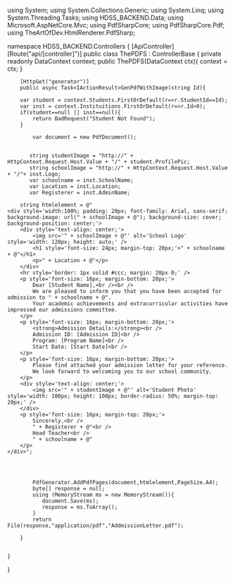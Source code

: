 using System;
using System.Collections.Generic;
using System.Linq;
using System.Threading.Tasks;
using HDSS_BACKEND.Data;
using Microsoft.AspNetCore.Mvc;
using PdfSharpCore;
using PdfSharpCore.Pdf;
using TheArtOfDev.HtmlRenderer.PdfSharp;


namespace HDSS_BACKEND.Controllers
{
    [ApiController]
    [Route("api/[controller]")]
    public class ThePDFS : ControllerBase
    {
        private readonly DataContext context;
        public ThePDFS(DataContext ctx){
            context = ctx;
        }

        [HttpGet("generator")]
        public async Task<IActionResult>GenPdfWithImage(string Id){

        var student = context.Students.FirstOrDefault(r=>r.StudentId==Id);
        var inst = context.Instituitions.FirstOrDefault(r=>r.Id>0);
        if(student==null || inst==null){
            return BadRequest("Student Not Found");
        }

            var document = new PdfDocument();

           
           string studentImage = "http://" + HttpContext.Request.Host.Value + "/" + student.ProfilePic;
           string schoolImage = "http://" + HttpContext.Request.Host.Value + "/"+ inst.Logo;
           var schoolname = inst.SchoolName;
           var Location = inst.Location;
           var Registerer = inst.AdminName;

        string htmlelement = @"
    <div style='width:100%; padding: 20px; font-family: Arial, sans-serif; background-image: url(" + schoolImage + @"); background-size: cover; background-position: center;'>
        <div style='text-align: center;'>
            <img src='" + schoolImage + @"' alt='School Logo' style='width: 120px; height: auto;' />
            <h1 style='font-size: 24px; margin-top: 20px;'>" + schoolname + @"</h1>
            <p>" + Location + @"</p>
        </div>
        <hr style='border: 1px solid #ccc; margin: 20px 0;' />
        <p style='font-size: 16px; margin-bottom: 20px;'>
            Dear [Student Name],<br /><br />
            We are pleased to inform you that you have been accepted for admission to " + schoolname + @". 
            Your academic achievements and extracurricular activities have impressed our admissions committee.
        </p>
        <p style='font-size: 16px; margin-bottom: 20px;'>
            <strong>Admission Details:</strong><br />
            Admission ID: [Admission ID]<br />
            Program: [Program Name]<br />
            Start Date: [Start Date]<br />
        </p>
        <p style='font-size: 16px; margin-bottom: 20px;'>
            Please find attached your admission letter for your reference. 
            We look forward to welcoming you to our school community.
        </p>
        <div style='text-align: center;'>
            <img src='" + studentImage + @"' alt='Student Photo' style='width: 100px; height: 100px; border-radius: 50%; margin-top: 20px;' />
        </div>
        <p style='font-size: 16px; margin-top: 20px;'>
            Sincerely,<br />
            " + Registerer + @"<br />
            Head Teacher<br />
            " + schoolname + @"
        </p>
    </div>";




            PdfGenerator.AddPdfPages(document,htmlelement,PageSize.A4);
            byte[] response = null;
            using (MemoryStream ms = new MemoryStream()){
               document.Save(ms);
               response = ms.ToArray();
            }
            return File(response,"application/pdf","AddmissionLetter.pdf");

        }


    }
}